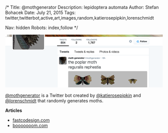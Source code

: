 /*
Title: @mothgenerator
Description: lepidoptera automata
Author: Stefan Bohacek
Date: July 21, 2015
Tags: twitter,twitterbot,active,art,images,random,katierosepipkin,lorenschmidt

Nav: hidden
Robots: index,follow
*/

[![](/content/bots/twitterbots/images/mothgenerator.png)](https://twitter.com/mothgenerator)

[@mothgenerator](https://twitter.com/mothgenerator) is a Twitter bot created by [@katierosepipkin](https://twitter.com/katierosepipkin) and [@lorenschmidt](https://twitter.com/lorenschmidt) that randomly generates moths.


**Articles**
- [fastcodesign.com](http://www.fastcodesign.com/3048582/twitter-bot-generates-stunning-new-species-of-moths)
- [booooooom.com](http://www.booooooom.com/tag/moth-generator/)